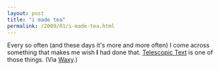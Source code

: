 ```yaml
---
layout: post
title: "i made tea"
permalink: /2009/01/i-made-tea.html
---
```


Every so often (and these days it's more and more often) I come across something that makes me wish **I** had done that. [Telescopic Text](http://www.telescopictext.com/) is one of those things. (Via [Waxy](http://waxy.org/links/).)